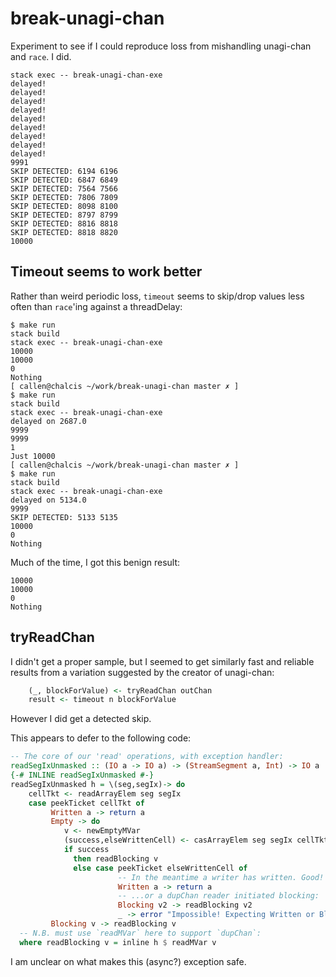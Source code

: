 # break-unagi-chan

Experiment to see if I could reproduce loss from mishandling unagi-chan and `race`. I did.

```
stack exec -- break-unagi-chan-exe
delayed!
delayed!
delayed!
delayed!
delayed!
delayed!
delayed!
delayed!
delayed!
9991
SKIP DETECTED: 6194 6196
SKIP DETECTED: 6847 6849
SKIP DETECTED: 7564 7566
SKIP DETECTED: 7806 7809
SKIP DETECTED: 8098 8100
SKIP DETECTED: 8797 8799
SKIP DETECTED: 8816 8818
SKIP DETECTED: 8818 8820
10000
````

## Timeout seems to work better

Rather than weird periodic loss, `timeout` seems to skip/drop values less often than `race`'ing against a threadDelay:

```
$ make run
stack build
stack exec -- break-unagi-chan-exe
10000
10000
0
Nothing
[ callen@chalcis ~/work/break-unagi-chan master ✗ ]
$ make run
stack build
stack exec -- break-unagi-chan-exe
delayed on 2687.0
9999
9999
1
Just 10000
[ callen@chalcis ~/work/break-unagi-chan master ✗ ]
$ make run
stack build
stack exec -- break-unagi-chan-exe
delayed on 5134.0
9999
SKIP DETECTED: 5133 5135
10000
0
Nothing
```

Much of the time, I got this benign result:

```
10000
10000
0
Nothing
```

## tryReadChan

I didn't get a proper sample, but I seemed to get similarly fast and reliable results from a variation suggested by the creator of unagi-chan:

```haskell
    (_, blockForValue) <- tryReadChan outChan
    result <- timeout n blockForValue
```

However I did get a detected skip.

This appears to defer to the following code:

```haskell
-- The core of our 'read' operations, with exception handler:
readSegIxUnmasked :: (IO a -> IO a) -> (StreamSegment a, Int) -> IO a
{-# INLINE readSegIxUnmasked #-}
readSegIxUnmasked h = \(seg,segIx)-> do
    cellTkt <- readArrayElem seg segIx
    case peekTicket cellTkt of
         Written a -> return a
         Empty -> do
            v <- newEmptyMVar
            (success,elseWrittenCell) <- casArrayElem seg segIx cellTkt (Blocking v)
            if success 
              then readBlocking v
              else case peekTicket elseWrittenCell of
                        -- In the meantime a writer has written. Good!
                        Written a -> return a
                        -- ...or a dupChan reader initiated blocking:
                        Blocking v2 -> readBlocking v2
                        _ -> error "Impossible! Expecting Written or Blocking"
         Blocking v -> readBlocking v
  -- N.B. must use `readMVar` here to support `dupChan`:
  where readBlocking v = inline h $ readMVar v 
```

I am unclear on what makes this (async?) exception safe.
